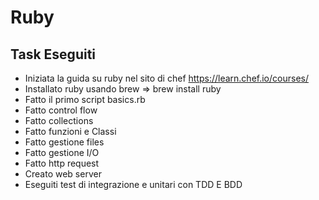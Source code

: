 # Ruby

## Task Eseguiti

- Iniziata la guida su ruby nel sito di chef https://learn.chef.io/courses/
- Installato ruby usando brew => brew install ruby
- Fatto il primo script basics.rb
- Fatto control flow 
- Fatto collections
- Fatto funzioni e Classi
- Fatto gestione files
- Fatto gestione I/O
- Fatto http request
- Creato web server
- Eseguiti test di integrazione e unitari con TDD E BDD
